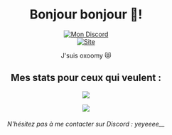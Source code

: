 <h1 align="center">Bonjour bonjour 👋!</h1>
<div align="center">
  <a href="---" target="_blank"><img src="https://img.shields.io/badge/Discord-yeyeeee__-red?style=for-the-badge&logo=discord" alt="Mon Discord" /></a>
  <br />
  <a href="https://oxoomy.fr" target="_blank"><img src="https://img.shields.io/badge/Site-oxoomy.fr-red?style=for-the-badge&logo=safari" alt="Site" /></a>
</div>
<p align="center">J'suis oxoomy 😻</p>
<h2 align="center">Mes stats pour ceux qui veulent :</h2>
<a href="#"><p align="center"><img src="https://github-readme-stats.vercel.app/api?username=oxoomy&theme=material-palenight&show_icons=true"></p></a>
<a href="#"><p align="center"><img src="https://github-readme-stats.vercel.app/api/top-langs/?username=oxoomy&layout=compact&theme=material-palenight"></p></a>
<h6 align="center">N'hésitez pas à me contacter sur Discord : yeyeeee__</h6>
